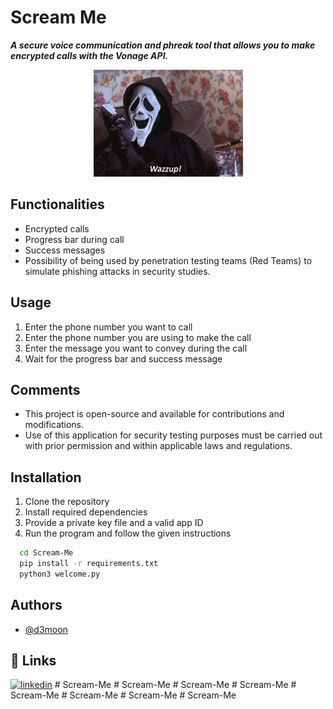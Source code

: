 # Scream Me

***A secure voice communication and phreak tool that allows you to make encrypted calls with the Vonage API.***

<p align="center">
  <img src="/assets/image.gif">
</p>

## Functionalities
- Encrypted calls
- Progress bar during call
- Success messages
- Possibility of being used by penetration testing teams (Red Teams) to simulate phishing attacks in security studies.

## Usage
1. Enter the phone number you want to call
2. Enter the phone number you are using to make the call
3. Enter the message you want to convey during the call
4. Wait for the progress bar and success message

## Comments
- This project is open-source and available for contributions and modifications.
- Use of this application for security testing purposes must be carried out with prior permission and within applicable laws and regulations.

## Installation

1. Clone the repository
2. Install required dependencies
3. Provide a private key file and a valid app ID
4. Run the program and follow the given instructions

```bash
  cd Scream-Me
  pip install -r requirements.txt
  python3 welcome.py
```
    

## Authors

- [@d3moon](https://www.github.com/d3moon)


## 🔗 Links

[![linkedin](https://img.shields.io/badge/linkedin-0A66C2?style=for-the-badge&logo=linkedin&logoColor=white)](https://www.linkedin.com/in/d3moon)
#   S c r e a m - M e 
 
 #   S c r e a m - M e 
 
 #   S c r e a m - M e 
 
 #   S c r e a m - M e 
 
 #   S c r e a m - M e 
 
 #   S c r e a m - M e 
 
 #   S c r e a m - M e 
 
 #   S c r e a m - M e 
 
 